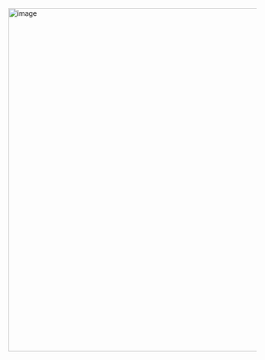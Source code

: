 <img width="718" height="696" alt="image" src="https://github.com/user-attachments/assets/30444ac9-8fec-4542-bb0e-a8c2a67647fa" />
